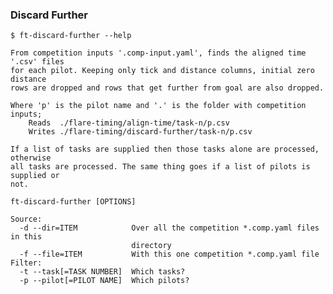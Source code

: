 ### Discard Further 

    $ ft-discard-further --help

    From competition inputs '.comp-input.yaml', finds the aligned time '.csv' files
    for each pilot. Keeping only tick and distance columns, initial zero distance
    rows are dropped and rows that get further from goal are also dropped.

    Where 'p' is the pilot name and '.' is the folder with competition inputs;
        Reads  ./flare-timing/align-time/task-n/p.csv
        Writes ./flare-timing/discard-further/task-n/p.csv

    If a list of tasks are supplied then those tasks alone are processed, otherwise
    all tasks are processed. The same thing goes if a list of pilots is supplied or
    not.

    ft-discard-further [OPTIONS]

    Source:
      -d --dir=ITEM            Over all the competition *.comp.yaml files in this
                               directory
      -f --file=ITEM           With this one competition *.comp.yaml file
    Filter:
      -t --task[=TASK NUMBER]  Which tasks?
      -p --pilot[=PILOT NAME]  Which pilots?
